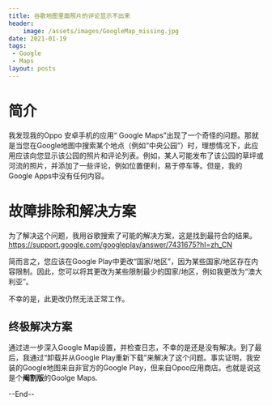 ```yaml
---
title: 谷歌地图里面照片的评论显示不出来
header:
    image: /assets/images/GoogleMap_missing.jpg
date: 2021-01-19
tags:
 - Google
 - Maps
layout: posts
---
```


# 简介

我发现我的Oppo 安卓手机的应用“ Google Maps”出现了一个奇怪的问题。那就是当您在Google地图中搜索某个地点（例如“中央公园”）时，理想情况下，此应用应该向您显示该公园的照片和评论列表。例如，某人可能发布了该公园的草坪或河流的照片，并添加了一些评论，例如位置便利，易于停车等。但是，我的Google Apps中没有任何内容。



# 故障排除和解决方案
为了解决这个问题，我用谷歌搜索了可能的解决方案，这是找到最符合的结果。
https://support.google.com/googleplay/answer/7431675?hl=zh_CN

简而言之，您应该在Google Play中更改“国家/地区”，因为某些国家/地区存在内容限制。因此，您可以将其更改为某些限制最少的国家/地区，例如我更改为“澳大利亚”。

不幸的是，此更改仍然无法正常工作。



## 终极解决方案

通过进一步深入Google Map设置，并检查日志，不幸的是还是没有解决。到了最后，我通过“卸载并从Google Play重新下载”来解决了这个问题。事实证明，我安装的Google地图来自非官方的Google Play，但来自Opoo应用商店。也就是说这是个**阉割版**的Goolge Maps.

--End--
